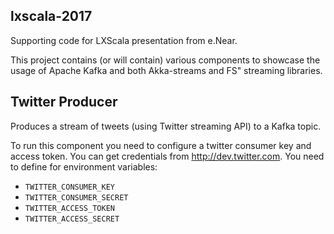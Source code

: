 ## lxscala-2017 ##

Supporting code for LXScala presentation from e.Near. 


This project contains (or will contain) various components to showcase the usage of Apache Kafka and both Akka-streams and FS" streaming libraries.


## Twitter Producer 

Produces a stream of tweets (using Twitter streaming API) to a Kafka topic.

To run this component you need to configure a twitter consumer key and access token. You can get credentials from http://dev.twitter.com. You need to define for environment variables:

* `TWITTER_CONSUMER_KEY`
* `TWITTER_CONSUMER_SECRET`
* `TWITTER_ACCESS_TOKEN`
* `TWITTER_ACCESS_SECRET`


